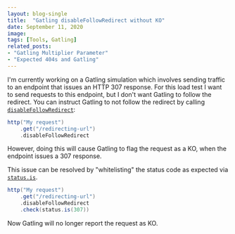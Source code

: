 ```yaml
---
layout: blog-single
title:  "Gatling disableFollowRedirect without KO"
date: September 11, 2020
image: 
tags: [Tools, Gatling]
related_posts:
- "Gatling Multiplier Parameter"
- "Expected 404s and Gatling"
---
```


I'm currently working on a Gatling simulation which involves sending traffic to an endpoint that issues an HTTP 307 response. For this load test I want to send requests to this endpoint, but I don't want Gatling to follow the redirect. You can instruct Gatling to not follow the redirect by calling [`disableFollowRedirect`](https://gatling.io/docs/current/http/http_request/#followredirect):

```scala
http("My request")
    .get("/redirecting-url")
    .disableFollowRedirect
```

However, doing this will cause Gatling to flag the request as a KO, when the endpoint issues a 307 response.

<!-- excerpt_separator -->

This issue can be resolved by "whitelisting" the status code as expected via [`status.is`](https://gatling.io/docs/current/http/http_check/#validating).

```scala
http("My request")
    .get("/redirecting-url")
    .disableFollowRedirect
    .check(status.is(307))
```

Now Gatling will no longer report the request as KO.